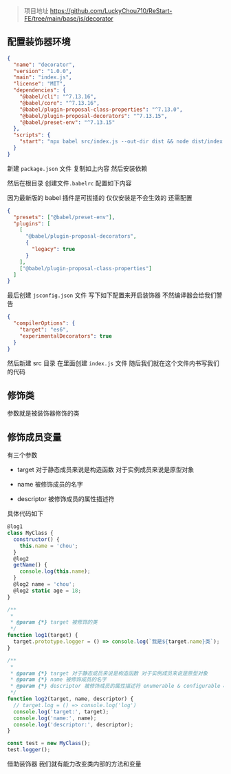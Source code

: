 > 项目地址 https://github.com/LuckyChou710/ReStart-FE/tree/main/base/js/decorator

## 配置装饰器环境

```json
{
  "name": "decorator",
  "version": "1.0.0",
  "main": "index.js",
  "license": "MIT",
  "dependencies": {
    "@babel/cli": "^7.13.16",
    "@babel/core": "^7.13.16",
    "@babel/plugin-proposal-class-properties": "^7.13.0",
    "@babel/plugin-proposal-decorators": "^7.13.15",
    "@babel/preset-env": "^7.13.15"
  },
  "scripts": {
    "start": "npx babel src/index.js --out-dir dist && node dist/index.js"
  }
}
```

新建 `package.json` 文件 复制如上内容 然后安装依赖

然后在根目录 创建文件`.babelrc` 配置如下内容

因为最新版的 babel 插件是可拔插的 仅仅安装是不会生效的 还需配置

```json
{
  "presets": ["@babel/preset-env"],
  "plugins": [
    [
      "@babel/plugin-proposal-decorators",
      {
        "legacy": true
      }
    ],
    ["@babel/plugin-proposal-class-properties"]
  ]
}
```

最后创建 `jsconfig.json` 文件 写下如下配置来开启装饰器 不然编译器会给我们警告

```json
{
  "compilerOptions": {
    "target": "es6",
    "experimentalDecorators": true
  }
}
```

然后新建 src 目录 在里面创建 `index.js` 文件 随后我们就在这个文件内书写我们的代码

## 修饰类

参数就是被装饰器修饰的类

## 修饰成员变量

有三个参数

- target 对于静态成员来说是构造函数 对于实例成员来说是原型对象

- name 被修饰成员的名字

- descriptor 被修饰成员的属性描述符

具体代码如下

```js
@log1
class MyClass {
  constructor() {
    this.name = 'chou';
  }
  @log2
  getName() {
    console.log(this.name);
  }
  @log2 name = 'chou';
  @log2 static age = 18;
}

/**
 *
 * @param {*} target 被修饰的类
 */
function log1(target) {
  target.prototype.logger = () => console.log(`我是${target.name}类`);
}

/**
 *
 * @param {*} target 对于静态成员来说是构造函数 对于实例成员来说是原型对象
 * @param {*} name 被修饰成员的名字
 * @param {*} descriptor 被修饰成员的属性描述符 enumerable & configurable & writable | initializer
 */
function log2(target, name, descriptor) {
  // target.log = () => console.log('log')
  console.log('target:', target);
  console.log('name:', name);
  console.log('descriptor:', descriptor);
}

const test = new MyClass();
test.logger();
```

借助装饰器 我们就有能力改变类内部的方法和变量
